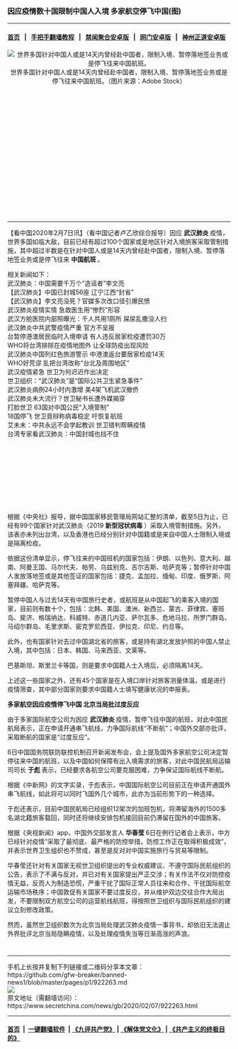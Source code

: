 ### 因应疫情数十国限制中国人入境 多家航空停飞中国(图)
------------------------

#### [首页](https://github.com/gfw-breaker/banned-news1/blob/master/README.md) &nbsp;&nbsp;|&nbsp;&nbsp; [手把手翻墙教程](https://github.com/gfw-breaker/guides/wiki) &nbsp;&nbsp;|&nbsp;&nbsp; [禁闻聚合安卓版](https://github.com/gfw-breaker/bn-android) &nbsp;&nbsp;|&nbsp;&nbsp; [网门安卓版](https://github.com/oGate2/oGate) &nbsp;&nbsp;|&nbsp;&nbsp; [神州正道安卓版](https://github.com/SzzdOgate/update) 



<div class="article_right" style="fone-color:#000">
 <p style="text-align:center">
  <img alt="世界多国针对中国人或是14天内曾经赴中国者，限制入境、暂停落地签业务或是停飞往来中国航班。" src="https://img3.secretchina.com/pic/2020/1-26/p2612462a481564605-ss.jpg"/>
  <br>
   世界多国针对中国人或是14天内曾经赴中国者，限制入境、暂停落地签业务或是停飞往来中国航班。（图片来源：Adobe Stock）
   <span id="hideid" name="hideid" style="color:red;display:none;">
    <span href="https://www.secretchina.com">
    </span>
   </span>
  </br>
 </p>
 <div id="txt-mid1-t21-2017">
  <ins class="adsbygoogle" data-ad-client="ca-pub-1276641434651360" data-ad-slot="2451032099" style="display:inline-block;width:336px;height:280px">
  </ins>
  

---


  </div>
 </div>
 <p>
  【看中国2020年2月7日讯】（看中国记者卢乙欣综合报导）因应
  <strong>
   <span href="https://www.secretchina.com/news/gb/tag/武汉肺炎" target="_blank">
    武汉肺炎
   </span>
  </strong>
  疫情，世界多国如临大敌，目前已经有超过100个国家或是地区针对入境旅客采取管制措施，其中超过半数是在针对中国人或是14天内曾经赴中国者，限制入境、暂停落地签业务或是停飞往来
  <strong>
   中国航班
  </strong>
  。
  <span id="hideid" name="hideid" style="color:red;display:none;">
   <span href="https://www.secretchina.com">
   </span>
  </span>
 </p>
 <p>
  相关新闻如下：
  <br>
   <span href="https://www.secretchina.com/news/b5/2020/02/05/922012.html" target="_blank">
    武汉肺炎：中国需要千万个“造谣者”李文亮
   </span>
   <br>
    <span href="https://www.secretchina.com/news/b5/2020/02/06/922150.html" target="_blank">
     【武汉肺炎】中国已封城56座 辽宁江西“封省”
    </span>
    <br>
     <span href="https://www.secretchina.com/news/b5/2020/02/07/922192.html" target="_blank">
      【武汉肺炎】李文亮没死？官媒多次改口径引爆民愤
     </span>
     <br>
      <span href="https://www.secretchina.com/news/b5/2020/02/06/922115.html" target="_blank">
       武汉肺炎疫情实情 急救医生用“惨烈”形容
      </span>
      <br>
       <span href="https://www.secretchina.com/news/b5/2020/02/07/922170.html" target="_blank">
        武汉方舱医院内部照曝光：千人共用1厕所 屎尿乱撒没人扫
       </span>
       <br>
        <span href="https://www.secretchina.com/news/b5/2020/02/07/922143.html" target="_blank">
         武汉肺炎中共武警疫情严重 官方不呈报
        </span>
        <br>
         <span href="https://www.secretchina.com/news/b5/2020/02/07/922165.html" target="_blank">
          台暂停港澳居民临时入境申请 有人违反居家检疫遭罚30万
         </span>
         <br>
          <span href="https://www.secretchina.com/news/b5/2020/02/05/921915.html" target="_blank">
           WHO将台湾排除在疫情地图外 让全球防疫出现风险
          </span>
          <br>
           <span href="https://www.secretchina.com/news/b5/2020/02/06/922108.html" target="_blank">
            武汉肺炎中国列红色旅游警示 中港澳返台要居家检疫14天
           </span>
           <br>
            <span href="https://www.secretchina.com/news/b5/2020/02/07/922251.html" target="_blank">
             WHO好荒谬 乱把台湾改称“台北及周围地区”
            </span>
            <br/>
            <span href="https://www.secretchina.com/news/b5/2020/02/02/921594.html" target="_blank">
             武汉疫情紧急 世卫为何迟迟作出决定
            </span>
            <br/>
            <span href="https://www.secretchina.com/news/b5/2020/01/31/921377.html" target="_blank">
             世卫组织：“武汉肺炎”是“国际公共卫生紧急事件”
            </span>
            <br/>
            <span href="https://www.secretchina.com/news/b5/2020/02/06/922070.html" target="_blank">
             武汉肺炎病例24小时内激增 美4架飞机武汉撤侨
            </span>
            <br/>
            <span href="https://www.secretchina.com/news/b5/2020/02/06/922019.html" target="_blank">
             武汉肺炎未大流行？世卫秘书长遭外媒揭穿
            </span>
            <br/>
            <span href="https://www.secretchina.com/news/b5/2020/02/01/921593.html" target="_blank">
             打脸世卫 63国对中国公民“入境管制”
            </span>
            <br/>
            <span href="https://www.secretchina.com/news/b5/2020/02/07/922191.html" target="_blank">
             18国停飞 世卫竟辩称病毒稳定 吁恢复航班
            </span>
            <br/>
            <span href="https://www.secretchina.com/news/b5/2020/02/06/922099.html" target="_blank">
             艾未未：中共永远不会学起教训 世卫错判帮瞒疫情
            </span>
            <br/>
            <span href="https://www.secretchina.com/news/b5/2020/02/06/922126.html" target="_blank">
             台湾专家看武汉肺炎：中国封城也挡不住
            </span>
           </br>
          </br>
         </br>
        </br>
       </br>
      </br>
     </br>
    </br>
   </br>
  </br>
 </p>
 <p>
  根据《中央社》报导，据中国国家移民管理局网站汇整的清单，截至5日为止，已经有99个国家针对武汉肺炎（2019
  <strong>
   <span href="https://www.secretchina.com/news/gb/tag/新型冠状病毒" target="_blank">
    新型冠状病毒
   </span>
  </strong>
  ）采取入境管制措施。另外，该表亦未列出台湾，以及香港也已经分别针对中国籍或是来自中国人士限制入境或是隔离检疫。
 </p>
 <p>
  依据这份清单显示，停飞往来的中国班机的国家包括：伊朗、以色列、意大利、越南、阿曼王国、马尔代夫、帕劳、乌兹别克、吉尔吉斯、哈萨克等；暂停针对中国人发放落地签或是其他签证的国家包括：捷克、孟加拉、缅甸、印度、俄罗斯、阿塞拜疆、哈萨克等。
 </p>
 <p>
  暂停中国人与过去14天有中国旅行史者，或航班是从中国起飞的乘客入境的国家，目前则有数十个，包括：北韩、美国、澳洲、新西兰、蒙古、菲律宾、塞班岛、斐济、格瑞纳达、科威特、赤道几内亚、萨尔瓦多、危地马拉、所罗门群岛、马绍尔群岛、毛里求斯、密克罗尼西亚、伊拉克、印尼、约旦等。
 </p>
 <p>
  此外，也有国家针对去过中国湖北省的旅客，或是持有湖北发放护照的中国人禁止入境，其中包括：日本、韩国、马来西亚、文莱等。
 </p>
 <p>
  巴基斯坦、斯里兰卡等国，则是要求中国籍人士入境后，必须隔离14天。
 </p>
 <p>
  上述这一些国家之外，还有45个国家是在入境口岸针对旅客测量体温，或是进行疫情筛查，其中部分国家则要求中国籍人士填写健康状况的申报表。
 </p>
 <p>
  <strong>
   多家航空因应疫情停飞中国 北京当局批过度反应
  </strong>
 </p>
 <p>
  由于多家国际航空公司为因应
  <strong>
   <span href="https://zh.wikipedia.org/zh-tw/2019%E6%96%B0%E5%9E%8B%E5%86%A0%E7%8B%80%E7%97%85%E6%AF%92%E7%96%AB%E6%83%85" target="_blank">
    武汉肺炎
   </span>
  </strong>
  疫情，暂停飞往中国的航班，对此中国民航局表示，正在申请开通串飞航线，力争国际航线“不断航”；中国外交部亦批评，采取断航的国家是“过度反应”。
 </p>
 <p>
  6日中国国务院联防联控机制召开新闻发布会，会上提及国外多家航空公司决定暂停往来中国的航班，以及中国如何保障有出入境需求的旅客，对此中国民航局运输司司长
  <strong>
   <span href="https://www.secretchina.com/news/gb/tag/于彪" target="_blank">
    于彪
   </span>
  </strong>
  表示，已经要求各航空公司要克服困难，力争保证国际航线不断航。
 </p>
 <p>
  根据《中新网》的文字实录，于彪表示，中国国际航空公司目前正在申请开通国外串飞航线，如此将可以同时飞国外几个城市，此亦为当前形势下的一种选择。
 </p>
 <p>
  于彪还表示，目前中国民航局已经组织12架次的加班包机，将滞留海外的1500多名湖北籍旅客载回，同时还将继续安排包机接回目前仍滞留在国外的中国旅客。
 </p>
 <p>
  根据《央视新闻》app，中国外交部发言人
  <strong>
   <span href="https://www.secretchina.com/news/gb/tag/华春莹" target="_blank">
    华春莹
   </span>
  </strong>
  6日在例行记者会上表示，中方已经针对疫情“采取了最彻底、最严格的防控举措，防控工作正在取得积极成效”，并表示世界卫生组织也不赞成，甚至是反对对中国实施旅行与贸易等限制。
 </p>
 <p>
  华春莹还针对有关国家无视世卫组织提出的专业权威建议、不遵守国际民航组织的公告，表示了不满与反对，并已对有关国家提出严正交涉；有关作法不仅对防控疫情无益，反而人为制造恐慌，严重干扰了国际正常人员往来和合作，干扰国际航空运输市场秩序；中国敦促有关国家不要过度反应，并从维护双边交往合作大局出发，不要限制双方航空公司的运营航线航班，得按照世卫组织与国际民航组织的建议立刻修改政策。
 </p>
 <p>
  然而，虽然世卫组织数次为北京当局处理武汉肺炎疫情一事背书，却依旧无法遏止外界批评北京当局隐瞒疫情，以及处理疫情失当等日渐高涨的声浪。
 </p>
 <p style="text-align:center">
 </p>
 <p style="text-align:center">
 </p>
 <p style="text-align:center">
 </p>
 <p style="text-align:center">
  <center>
   <div>
    <div id="txt-mid2-t22-2017" style="display: block;  max-height: 351px;  overflow: hidden;">
     <div id="SC-21xxx">
     </div>
     <ins class="adsbygoogle" data-ad-client="ca-pub-1276641434651360" data-ad-format="auto" data-ad-slot="4301710469" data-full-width-responsive="true" style="display:block">
     </ins>
    </div>
   </div>
  </center>
  <div style="padding-top:12px;">
  </div>
 </p>
</div>

<hr/>
手机上长按并复制下列链接或二维码分享本文章：<br/>
https://github.com/gfw-breaker/banned-news1/blob/master/pages/p1/922263.md <br/>
<a href='https://github.com/gfw-breaker/banned-news1/blob/master/pages/p1/922263.md'><img src='https://github.com/gfw-breaker/banned-news1/blob/master/pages/p1/922263.md.png'/></a> <br/>
原文地址（需翻墙访问）：https://www.secretchina.com/news/gb/2020/02/07/922263.html


------------------------
#### [首页](https://github.com/gfw-breaker/banned-news1/blob/master/README.md) &nbsp;|&nbsp; [一键翻墙软件](https://github.com/gfw-breaker/nogfw/blob/master/README.md) &nbsp;| [《九评共产党》](https://github.com/gfw-breaker/9ping.md/blob/master/README.md#九评之一评共产党是什么) | [《解体党文化》](https://github.com/gfw-breaker/jtdwh.md/blob/master/README.md) | [《共产主义的终极目的》](https://github.com/gfw-breaker/gczydzjmd.md/blob/master/README.md)


<img src='http://gfw-breaker.win/banned-news/pages/p1/922263.md' width='0px' height='0px'/>